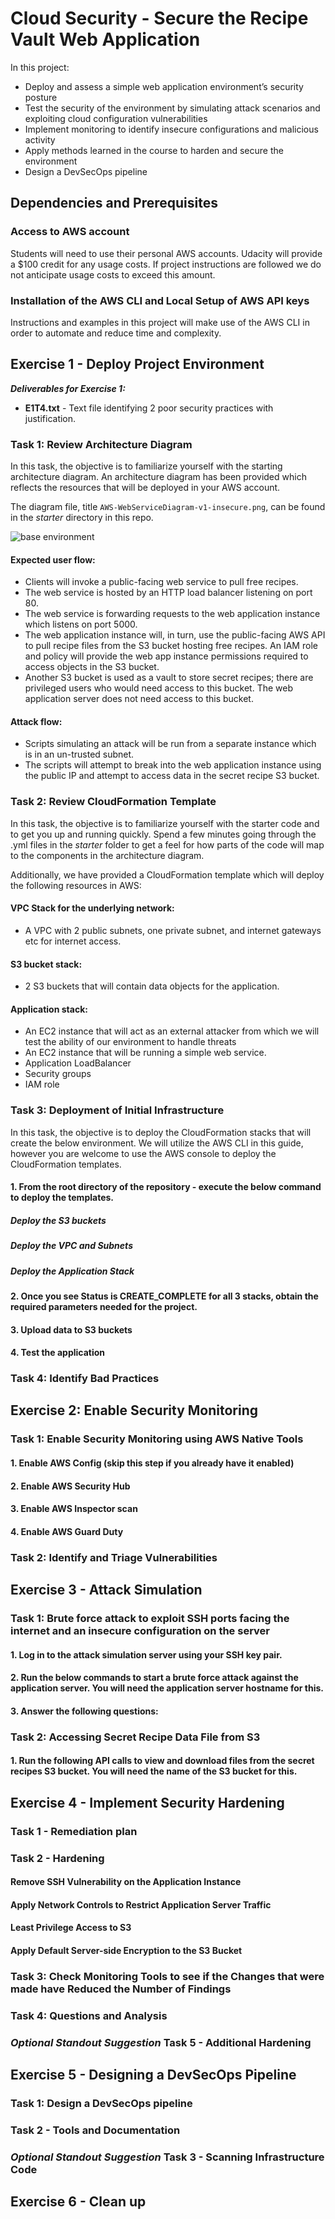 # Cloud Security - Secure the Recipe Vault Web Application
 
In this project:
 
* Deploy and assess a simple web application environment’s security posture
* Test the security of the environment by simulating attack scenarios and exploiting cloud configuration vulnerabilities
* Implement monitoring to identify insecure configurations and malicious activity 
* Apply methods learned in the course to harden and secure the environment
* Design a DevSecOps pipeline
 
## Dependencies and Prerequisites
 
### Access to AWS account  
Students will need to use their personal AWS accounts.  Udacity will provide a $100 credit for any usage costs. If project instructions are followed we do not anticipate usage costs to exceed this amount.
 
### Installation of the AWS CLI and Local Setup of AWS API keys
Instructions and examples in this project will make use of the AWS CLI in order to automate and reduce time and complexity.

## Exercise 1 - Deploy Project Environment
 
**_Deliverables for Exercise 1:_**
* **E1T4.txt** - Text file identifying 2 poor security practices with justification. 
 
### Task 1:  Review Architecture Diagram
In this task, the objective is to familiarize yourself with the starting architecture diagram. An architecture diagram has been provided which reflects the resources that will be deployed in your AWS account.
 
The diagram file, title `AWS-WebServiceDiagram-v1-insecure.png`, can be found in the _starter_ directory in this repo.
 
![base environment](AWS-WebServiceDiagram-v1-insecure.png)
 
#### Expected user flow:
- Clients will invoke a public-facing web service to pull free recipes.  
- The web service is hosted by an HTTP load balancer listening on port 80.
- The web service is forwarding requests to the web application instance which listens on port 5000.
- The web application instance will, in turn, use the public-facing AWS API to pull recipe files from the S3 bucket hosting free recipes. An IAM role and policy will provide the web app instance permissions required to access objects in the S3 bucket.
- Another S3 bucket is used as a vault to store secret recipes; there are privileged users who would need access to this bucket. The web application server does not need access to this bucket.
 
#### Attack flow:
- Scripts simulating an attack will be run from a separate instance which is in an un-trusted subnet.
- The scripts will attempt to break into the web application instance using the public IP and attempt to access data in the secret recipe S3 bucket.
 
### Task 2: Review CloudFormation Template
In this task, the objective is to familiarize yourself with the starter code and to get you up and running quickly. Spend a few minutes going through the .yml files in the _starter_ folder to get a feel for how parts of the code will map to the components in the architecture diagram. 
 
Additionally, we have provided a CloudFormation template which will deploy the following resources in AWS:
 
#### VPC Stack for the underlying network:
* A VPC with 2 public subnets, one private subnet, and internet gateways etc for internet access.
 
#### S3 bucket stack:
* 2 S3 buckets that will contain data objects for the application.
 
#### Application stack:
* An EC2 instance that will act as an external attacker from which we will test the ability of our environment to handle threats
* An EC2 instance that will be running a simple web service.
* Application LoadBalancer
* Security groups
* IAM role
 
### Task 3: Deployment of Initial Infrastructure
In this task, the objective is to deploy the CloudFormation stacks that will create the below environment.
We will utilize the AWS CLI in this guide, however you are welcome to use the AWS console to deploy the CloudFormation templates.
 
 
#### 1. From the root directory of the repository - execute the below command to deploy the templates.
 
##### Deploy the S3 buckets

##### Deploy the VPC and Subnets
 
##### Deploy the Application Stack 

#### 2. Once you see Status is CREATE_COMPLETE for all 3 stacks, obtain the required parameters needed for the project.
 
#### 3.  Upload data to S3 buckets

#### 4. Test the application
 
### Task 4:  Identify Bad Practices
  
## Exercise 2: Enable Security Monitoring
 
### Task 1: Enable Security Monitoring using AWS Native Tools

#### 1. Enable AWS Config (skip this step if you already have it enabled)    

#### 2. Enable AWS Security Hub
  
#### 3. Enable AWS Inspector scan

#### 4. Enable AWS Guard Duty
 
### Task 2: Identify and Triage Vulnerabilities
 
## Exercise 3 - Attack Simulation
  
### Task 1: Brute force attack to exploit SSH ports facing the internet and an insecure configuration on the server
 
#### 1. Log in to the attack simulation server using your SSH key pair.
#### 2. Run the below commands to start a brute force attack against the application server.  You will need the application server hostname for this. 
#### 3. Answer the following questions:
 
### Task 2: Accessing Secret Recipe Data File from S3
  
#### 1. Run the following API calls to view and download files from the secret recipes S3 bucket.  You will need the name of the S3 bucket for this.

## Exercise 4 - Implement Security Hardening

### Task 1 - Remediation plan

### Task 2 - Hardening

#### Remove SSH Vulnerability on the Application Instance

#### Apply Network Controls to Restrict Application Server Traffic

#### Least Privilege Access to S3  

#### Apply Default Server-side Encryption to the S3 Bucket

### Task 3: Check Monitoring Tools to see if the Changes that were made have Reduced the Number of Findings

### Task 4: Questions and Analysis

###  _Optional Standout Suggestion_ Task 5 - Additional Hardening

## Exercise 5 - Designing a DevSecOps Pipeline

### Task 1:  Design a DevSecOps pipeline

### Task 2 - Tools and Documentation

### _Optional Standout Suggestion_ Task 3 - Scanning Infrastructure Code

## Exercise 6 - Clean up 


